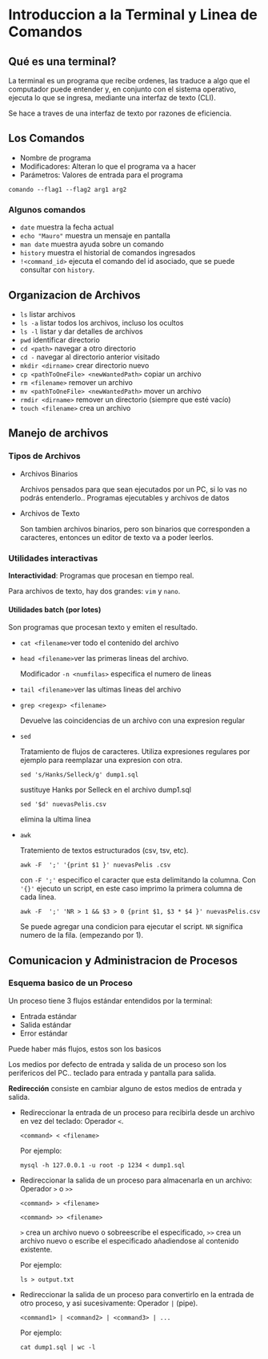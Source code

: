 # Introduccion a la Terminal y Linea de Comandos

## Qué es una terminal?

La terminal es un programa que recibe ordenes, las traduce a algo que el computador puede entender y, en conjunto con el sistema operativo, ejecuta lo que se ingresa, mediante una interfaz de texto (CLI).

Se hace a traves de una interfaz de texto por razones de eficiencia.

## Los Comandos

- Nombre de programa
- Modificadores: Alteran lo que el programa va a hacer
- Parámetros: Valores de entrada para el programa

`comando --flag1 --flag2 arg1 arg2`

### Algunos comandos

- `date`	muestra la fecha actual
- `echo "Mauro"`	muestra un mensaje en pantalla
- `man date`  muestra ayuda sobre un comando
- `history` 	muestra el historial de comandos ingresados
- `!<command_id>` ejecuta el comando del id asociado, que se puede consultar con `history`.

## Organizacion de Archivos

- `ls`			listar archivos
- `ls -a` 	listar todos los archivos, incluso los ocultos
- `ls -l`	listar y dar detalles de archivos
- `pwd` 		identificar directorio
- `cd <path>`	navegar a otro directorio
- `cd -`		navegar al directorio anterior visitado
- `mkdir <dirname>`		crear directorio nuevo
- `cp <pathToOneFile> <newWantedPath>`	copiar un archivo
- `rm <filename>`	remover un archivo
- `mv <pathToOneFile> <newWantedPath>` 	mover un archivo
- `rmdir <dirname>` remover un directorio (siempre que esté vacío)
- `touch <filename>` crea un archivo

## Manejo de archivos

### Tipos de Archivos

- Archivos Binarios

  Archivos pensados para que sean ejecutados por un PC, si lo vas no podrás entenderlo.. Programas ejecutables y archivos de datos

- Archivos de Texto

  Son tambien archivos binarios, pero son binarios que corresponden a caracteres, entonces un editor de texto va a poder leerlos.

### Utilidades interactivas

**Interactividad**: Programas que procesan en tiempo real.

Para archivos de texto, hay dos grandes: `vim` y `nano`.

#### Utilidades batch (por lotes)

Son programas que procesan texto y emiten el resultado.

- `cat <filename>`ver todo el contenido del archivo

- `head <filename>`ver las primeras lineas del archivo.

  Modificador `-n <numfilas>` especifica el numero de lineas

- `tail <filename>`ver las ultimas lineas del archivo

- `grep <regexp> <filename>`

  Devuelve las coincidencias de un archivo con una expresion regular

- `sed`

  Tratamiento de flujos de caracteres. Utiliza expresiones regulares por ejemplo para reemplazar una expresion con otra.

  `sed 's/Hanks/Selleck/g' dump1.sql`

  sustituye Hanks por Selleck en el archivo dump1.sql

  `sed '$d' nuevasPelis.csv`

  elimina la ultima linea

- `awk`

  Tratemiento de textos estructurados (csv, tsv, etc).

  `awk -F  ';' '{print $1 }' nuevasPelis .csv`

  con `-F ';'` especifico el caracter que esta delimitando la columna. Con `'{}'` ejecuto un script, en este caso imprimo la primera columna de cada linea.

  `awk -F  ';' 'NR > 1 && $3 > 0 {print $1, $3 * $4 }' nuevasPelis.csv`	

  Se puede agregar una condicion para ejecutar el script. `NR` significa numero de la fila. (empezando por 1).

## Comunicacion y Administracion de Procesos

### Esquema basico de un Proceso

Un proceso tiene 3 flujos estándar entendidos por la terminal:

- Entrada estándar
- Salida estándar
- Error estándar

Puede haber más flujos, estos son los basicos

Los medios por defecto de entrada y salida de un proceso son los perifericos del PC.. teclado para entrada y pantalla para salida.

**Redirección** consiste en cambiar alguno de estos medios de entrada y salida.

- Redireccionar la entrada de un proceso para recibirla desde un archivo en vez del teclado: Operador `<`.

  `<command> < <filename>`

  Por ejemplo:

  `mysql -h 127.0.0.1 -u root -p 1234 < dump1.sql`

- Redireccionar la salida de un proceso para almacenarla en un archivo: Operador `>` o `>>`

  `<command> > <filename>`

  `<command> >> <filename>`

  `>` crea un archivo nuevo o sobreescribe el especificado, `>>` crea un archivo nuevo o escribe el especificado añadiendose al contenido existente.

  Por ejemplo:

  `ls > output.txt `

- Redireccionar la salida de un proceso para convertirlo en la entrada de otro proceso, y asi sucesivamente: Operador `|` (pipe).

  `<command1> | <command2> | <command3> | ...`

  Por ejemplo:

  `cat dump1.sql | wc -l`

